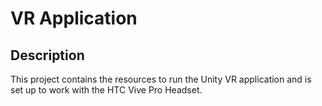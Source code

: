# VR Application 
## Description
This project contains the resources to run the Unity VR application and is set up to work with the HTC Vive Pro Headset. 
